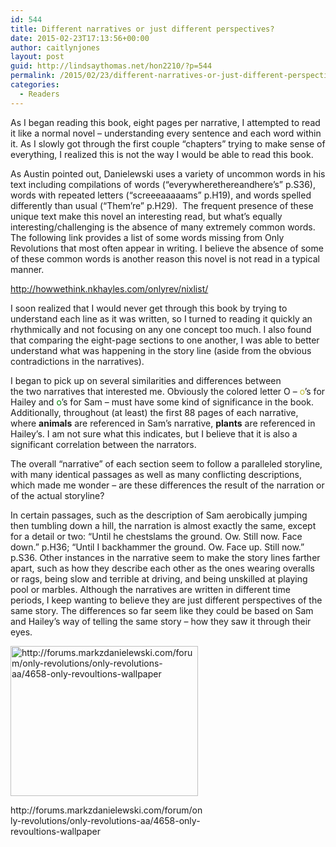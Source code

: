 ```yaml
---
id: 544
title: Different narratives or just different perspectives?
date: 2015-02-23T17:13:56+00:00
author: caitlynjones
layout: post
guid: http://lindsaythomas.net/hon2210/?p=544
permalink: /2015/02/23/different-narratives-or-just-different-perspectives/
categories:
  - Readers
---
```

As I began reading this book, eight pages per narrative, I attempted to read it like a normal novel &#8211; understanding every sentence and each word within it. As I slowly got through the first couple &#8220;chapters&#8221; trying to make sense of everything, I realized this is not the way I would be able to read this book.

As Austin pointed out, Danielewski uses a variety of uncommon words in his text including compilations of words (&#8220;everywherethereandhere&#8217;s&#8221; p.S36), words with repeated letters (&#8220;screeeaaaaams&#8221; p.H19), and words spelled differently than usual (&#8220;Them&#8217;re&#8221; p.H29).  The frequent presence of these unique text make this novel an interesting read, but what&#8217;s equally interesting/challenging is the absence of many extremely common words. The following link provides a list of some words missing from Only Revolutions that most often appear in writing. I believe the absence of some of these common words is another reason this novel is not read in a typical manner.

http://howwethink.nkhayles.com/onlyrev/nixlist/

I soon realized that I would never get through this book by trying to understand each line as it was written, so I turned to reading it quickly an rhythmically and not focusing on any one concept too much. I also found that comparing the eight-page sections to one another, I was able to better understand what was happening in the story line (aside from the obvious contradictions in the narratives).

I began to pick up on several similarities and differences between the two narratives that interested me. Obviously the colored letter O – <span style="color: #bab82d">o</span>’s for Hailey and <span style="color: #008000">o</span>’s for Sam – must have some kind of significance in the book. Additionally, throughout (at least) the first 88 pages of each narrative, where **animals** are referenced in Sam’s narrative, **plants** are referenced in Hailey’s. I am not sure what this indicates, but I believe that it is also a significant correlation between the narrators.

The overall &#8220;narrative&#8221; of each section seem to follow a paralleled storyline, with many identical passages as well as many conflicting descriptions, which made me wonder – are these differences the result of the narration or of the actual storyline?

In certain passages, such as the description of Sam aerobically jumping then tumbling down a hill, the narration is almost exactly the same, except for a detail or two: &#8220;Until he chestslams the ground. Ow. Still now. Face down.&#8221; p.H36; &#8220;Until I backhammer the ground. Ow. Face up. Still now.&#8221; p.S36. Other instances in the narrative seem to make the story lines farther apart, such as how they describe each other as the ones wearing overalls or rags, being slow and terrible at driving, and being unskilled at playing pool or marbles. Although the narratives are written in different time periods, I keep wanting to believe they are just different perspectives of the same story. The differences so far seem like they could be based on Sam and Hailey&#8217;s way of telling the same story &#8211; how they saw it through their eyes.

<div id="attachment_551" style="width: 310px" class="wp-caption alignnone">
  <a href="http://lindsaythomas.net/hon2210/wp-content/uploads/sites/7/2015/02/eye-perspectives.jpg"><img class="size-medium wp-image-551" src="http://lindsaythomas.net/hon2210/wp-content/uploads/sites/7/2015/02/eye-perspectives-300x240.jpg" alt="http://forums.markzdanielewski.com/forum/only-revolutions/only-revolutions-aa/4658-only-revoultions-wallpaper" width="300" height="240" srcset="http://lindsaythomas.net/hon2210/wp-content/uploads/sites/7/2015/02/eye-perspectives-300x240.jpg 300w, http://lindsaythomas.net/hon2210/wp-content/uploads/sites/7/2015/02/eye-perspectives-1024x819.jpg 1024w, http://lindsaythomas.net/hon2210/wp-content/uploads/sites/7/2015/02/eye-perspectives-100x80.jpg 100w, http://lindsaythomas.net/hon2210/wp-content/uploads/sites/7/2015/02/eye-perspectives-150x120.jpg 150w, http://lindsaythomas.net/hon2210/wp-content/uploads/sites/7/2015/02/eye-perspectives-200x160.jpg 200w, http://lindsaythomas.net/hon2210/wp-content/uploads/sites/7/2015/02/eye-perspectives-450x360.jpg 450w, http://lindsaythomas.net/hon2210/wp-content/uploads/sites/7/2015/02/eye-perspectives-600x480.jpg 600w, http://lindsaythomas.net/hon2210/wp-content/uploads/sites/7/2015/02/eye-perspectives-900x720.jpg 900w, http://lindsaythomas.net/hon2210/wp-content/uploads/sites/7/2015/02/eye-perspectives.jpg 1280w" sizes="(max-width: 300px) 100vw, 300px" /></a>
  
  <p class="wp-caption-text">
    http://forums.markzdanielewski.com/forum/only-revolutions/only-revolutions-aa/4658-only-revoultions-wallpaper
  </p>
</div>

&nbsp;